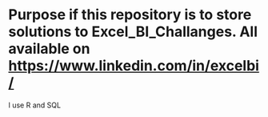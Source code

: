 # Purpose if this repository is to store solutions to Excel_BI_Challanges. All available on https://www.linkedin.com/in/excelbi/
I use R and SQL
